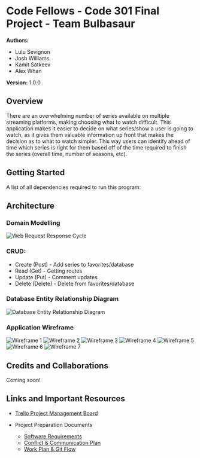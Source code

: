 # Code Fellows - Code 301 Final Project - Team Bulbasaur

**Authors:**

* Lulu Sevignon
* Josh Williams
* Kamit Satkeev
* Alex Whan

**Version:** 1.0.0

## Overview

There are an overwhelming number of series available on multiple streaming platforms, making choosing what to watch difficult. This application makes it easier to decide on what series/show a user is going to watch, as it gives them valuable information up front that makes the decision as to what to watch simpler. This way users can identify ahead of time which series is right for them based off of the time required to finish the series (overall time, number of seasons, etc).

## Getting Started

A list of all dependencies required to run this program:

## Architecture

### Domain Modelling

![Web Request Response Cycle](./../assets/images/project-wrrc.png)

### CRUD:
* Create (Post) - Add series to favorites/database
* Read (Get) - Getting routes
* Update (Put) - Comment updates
* Delete (Delete) - Delete from favorites/database

### Database Entity Relationship Diagram

![Database Entity Relationship Diagram](./../assets/images/project-erd.jpg)

### Application Wireframe

![Wireframe 1](./../assets/images/wireframe-1.jpg)
![Wireframe 2](./../assets/images/wireframe-2.jpg)
![Wireframe 3](./../assets/images/wireframe-3.jpg)
![Wireframe 4](./../assets/images/wireframe-4.jpg)
![Wireframe 5](./../assets/images/wireframe-5.jpg)
![Wireframe 6](./../assets/images/wireframe-6.jpg)
![Wireframe 7](./../assets/images/wireframe-7.jpg)

## Credits and Collaborations

Coming soon!

## Links and Important Resources

* [Trello Project Management Board](https://trello.com/b/b31pfDlT/bulbasaur)

* Project Preparation Documents
  - [Software Requirements](./md/requirements.md)
  - [Conflict & Communication Plan](./md/conflict-communication.md)
  - [Work Plan & Git Flow](./md/work-git.md)
